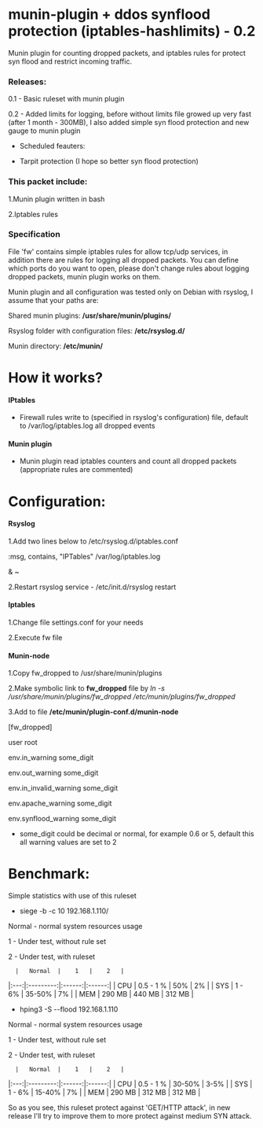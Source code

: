 munin-plugin + ddos synflood protection (iptables-hashlimits) - 0.2
============

Munin plugin for counting dropped packets, and iptables rules for protect syn flood and restrict incoming traffic.

### Releases:
0.1 - Basic ruleset with munin plugin

0.2 - Added limits for logging, before without limits file growed up very fast (after 1 month - 300MB), I also added simple syn flood protection and new gauge to munin plugin

* Scheduled feauters:

 - Tarpit protection (I hope so better syn flood protection)

### This packet include:

1.Munin plugin written in bash

2.Iptables rules

### Specification
File 'fw' contains simple iptables rules for allow tcp/udp services, in addition there are rules for logging all dropped packets.
You can define which ports do you want to open, please don't change rules about logging dropped packets, munin plugin works on them.

Munin plugin and all configuration was tested only on Debian with rsyslog, I assume that your paths are:

Shared munin plugins: **/usr/share/munin/plugins/**

Rsyslog folder with configuration files: **/etc/rsyslog.d/**

Munin directory: **/etc/munin/**



# How it works?

#### IPtables
- Firewall rules write to (specified in rsyslog's configuration) file, default to /var/log/iptables.log all dropped events

#### Munin plugin
- Munin plugin read iptables counters and count all dropped packets (appropriate rules are commented)

# Configuration:

#### Rsyslog
1.Add two lines below to /etc/rsyslog.d/iptables.conf

:msg, contains, "IPTables" /var/log/iptables.log

& ~

2.Restart rsyslog service - /etc/init.d/rsyslog restart

#### Iptables
1.Change file settings.conf for your needs

2.Execute fw file

#### Munin-node
1.Copy fw_dropped to /usr/share/munin/plugins

2.Make symbolic link to **fw_dropped** file by *ln -s /usr/share/munin/plugins/fw_dropped /etc/munin/plugins/fw_dropped*

3.Add to file **/etc/munin/plugin-conf.d/munin-node**

[fw_dropped]

user root

env.in_warning some_digit

env.out_warning some_digit

env.in_invalid_warning some_digit

env.apache_warning some_digit

env.synflood_warning some_digit



* some_digit could be decimal or normal, for example 0.6 or 5, default this all warning values are set to 2


# Benchmark:
Simple statistics with use of this ruleset

* siege -b -c 10 192.168.1.110/

Normal - normal system resources usage

1 - Under test, without rule set

2 - Under test, with ruleset

      |   Normal  |    1   |    2   |
|:---:|:---------:|:------:|:------:|
| CPU | 0.5 - 1 % |   50%  |   2%   |
| SYS |   1 - 6%  | 35-50% |   7%   |
| MEM |   290 MB  | 440 MB | 312 MB |

* hping3 -S --flood 192.168.1.110

Normal - normal system resources usage

1 - Under test, without rule set

2 - Under test, with ruleset

      |   Normal  |    1   |    2   |
|:---:|:---------:|:------:|:------:|
| CPU | 0.5 - 1 % | 30-50% |  3-5%  |
| SYS |   1 - 6%  | 15-40% |   7%   |
| MEM |   290 MB  | 312 MB | 312 MB |

So as you see, this ruleset protect against 'GET/HTTP attack', in new release I'll try to improve them to more protect against medium SYN attack.









